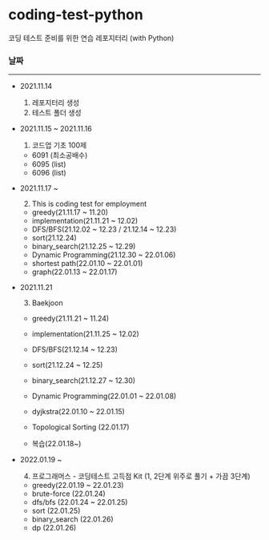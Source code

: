 # coding-test-python

코딩 테스트 준비를 위한 연습 레포지터리 (with Python)

### 날짜

---

- 2021.11.14

  1. 레포지터리 생성
  2. 테스트 폴더 생성

- 2021.11.15 ~ 2021.11.16

  1. 코드업 기초 100제

  - 6091 (최소공배수)
  - 6095 (list)
  - 6096 (list)

- 2021.11.17 ~

  2. This is coding test for employment

  - greedy(21.11.17 ~ 11.20)
  - implementation(21.11.21 ~ 12.02)
  - DFS/BFS(21.12.02 ~ 12.23 / 21.12.14 ~ 12.23)
  - sort(21.12.24)
  - binary_search(21.12.25 ~ 12.29)
  - Dynamic Programming(21.12.30 ~ 22.01.06)
  - shortest path(22.01.10 ~ 22.01.01)
  - graph(22.01.13 ~ 22.01.17)

- 2021.11.21

  3. Baekjoon

  - greedy(21.11.21 ~ 11.24)
  - implementation(21.11.25 ~ 12.02)
  - DFS/BFS(21.12.14 ~ 12.23)
  - sort(21.12.24 ~ 12.25)
  - binary_search(21.12.27 ~ 12.30)
  - Dynamic Programming(22.01.01 ~ 22.01.08)
  - dyjkstra(22.01.10 ~ 22.01.15)
  - Topological Sorting (22.01.17)

  - 복습(22.01.18~)

- 2022.01.19 ~

  4. 프로그래머스 - 코딩테스트 고득점 Kit (1, 2단계 위주로 풀기 + 가끔 3단계)

  - greedy(22.01.19 ~ 22.01.23)
  - brute-force (22.01.24)
  - dfs/bfs (22.01.24 ~ 22.01.25)
  - sort (22.01.25)
  - binary_search (22.01.26)
  - dp (22.01.26)
